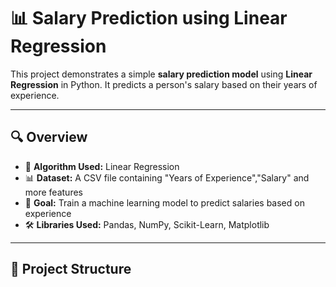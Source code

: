 # 📊 Salary Prediction using Linear Regression

This project demonstrates a simple **salary prediction model** using **Linear Regression** in Python. It predicts a person's salary based on their years of experience.  

---

## 🔍 Overview
- 📌 **Algorithm Used:** Linear Regression  
- 📊 **Dataset:** A CSV file containing "Years of Experience","Salary" and more features 
- 🚀 **Goal:** Train a machine learning model to predict salaries based on experience  
- 🛠 **Libraries Used:** Pandas, NumPy, Scikit-Learn, Matplotlib  

---

## 📂 Project Structure


